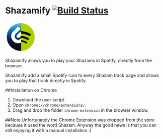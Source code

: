 Shazamify  [![Build Status](https://travis-ci.org/sirLisko/shazamify.svg)](https://travis-ci.org/sirLisko/shazamify)
========
![image](./images/icon.png)

Shazamify allows you to play your Shazams in Spotify, directly from the browser.

Shazamify add a small Spotify icon to every Shazam track page and allows you to play that track directly in Spotify.

##Installation on Chrome

1. Download the user script.
2. Open `chrome://chrome/extensions/`.
3. Drag and drop the folder `chrome-extension` in the browser window.

##Note
Unfortunately the Chrome Extension was dropped from the store because it used the word Shazam. Anyway the good news is that you can still enjoying it with a manual installation :)